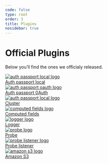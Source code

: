 ```yaml
---
code: false
type: root
order: 3
title: Plugins
nosidebar: true
---
```


# Official Plugins 

Below you’ll find the ones we officialy released.

<div class="Tiles">
  <a href="https://github.com/kuzzleio/kuzzle-plugin-auth-passport-local" class="Tiles-item">
    <img src="/logos/passport.svg" alt="auth passport local logo" class="Tiles-item-logo">
    <div class="Tiles-item-name">Auth passport local</div>
  </a>
  <a href="https://github.com/kuzzleio/kuzzle-plugin-auth-passport-oauth" class="Tiles-item">
    <img src="/logos/passport.svg" alt="auth passport oauth logo" class="Tiles-item-logo">
    <div class="Tiles-item-name">Auth passport 0Auth</div>
  </a>
  <a href="https://github.com/kuzzleio/kuzzle-plugin-cluster" class="Tiles-item">
    <img src="/logos/cluster.svg" alt="auth passport local logo" class="Tiles-item-logo">
    <div class="Tiles-item-name">Cluster</div>
  </a>
  <a href="https://github.com/kuzzleio/computed-fields-plugin" class="Tiles-item">
    <img src="/logos/computed.svg" alt="computed fields logo" class="Tiles-item-logo">
    <div class="Tiles-item-name">Computed fields</div>
  </a>
  <a href="https://github.com/kuzzleio/kuzzle-plugin-logger" class="Tiles-item">
    <img src="/logos/logger.svg" alt="logger logo" class="Tiles-item-logo">
    <div class="Tiles-item-name">Logger</div>
  </a>
  <a href="https://github.com/kuzzleio/kuzzle-plugin-probe" class="Tiles-item">
    <img src="/logos/probe.svg" alt="probe logo" class="Tiles-item-logo">
    <div class="Tiles-item-name">Probe</div>
  </a>
  <a href="https://github.com/kuzzleio/kuzzle-plugin-probe-listener" class="Tiles-item">
    <img src="/logos/probe.svg" alt="probe listener logo" class="Tiles-item-logo">
    <div class="Tiles-item-name">Probe listener</div>
  </a>
  <a href="https://github.com/kuzzleio/kuzzle-plugin-s3" class="Tiles-item">
    <img src="/logos/plugin-s3.svg" alt="amazon s3 logo" class="Tiles-item-logo">
    <div class="Tiles-item-name">Amazon S3</div>
  </a>
</div>
